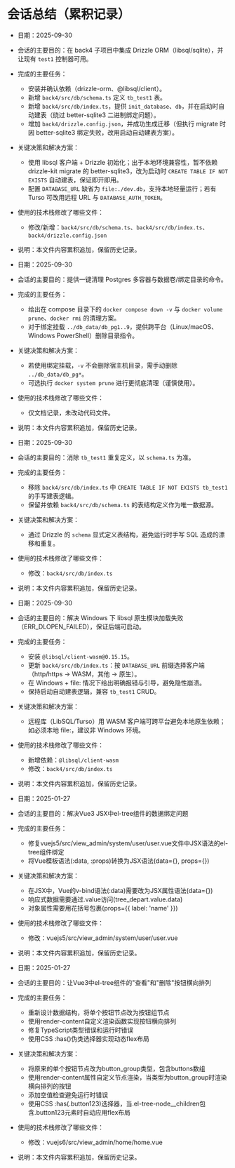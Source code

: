 # 会话总结（累积记录）

- 日期：2025-09-30
- 会话的主要目的：在 back4 子项目中集成 Drizzle ORM（libsql/sqlite），并让现有 `test1` 控制器可用。
- 完成的主要任务：
  - 安装并确认依赖（drizzle-orm、@libsql/client）。
  - 新增 `back4/src/db/schema.ts` 定义 `tb_test1` 表。
  - 新增 `back4/src/db/index.ts`，提供 `init_database`、`db`，并在启动时自动建表（绕过 better-sqlite3 二进制绑定问题）。
  - 增加 `back4/drizzle.config.json`，并成功生成迁移（但执行 migrate 时因 better-sqlite3 绑定失败，改用启动自动建表方案）。
- 关键决策和解决方案：
  - 使用 libsql 客户端 + Drizzle 初始化；出于本地环境兼容性，暂不依赖 drizzle-kit migrate 的 better-sqlite3，改为启动时 `CREATE TABLE IF NOT EXISTS` 自动建表，保证即开即用。
  - 配置 `DATABASE_URL` 缺省为 `file:./dev.db`，支持本地轻量运行；若有 Turso 可改用远程 URL 与 `DATABASE_AUTH_TOKEN`。
- 使用的技术栈修改了哪些文件：
  - 修改/新增：`back4/src/db/schema.ts`、`back4/src/db/index.ts`、`back4/drizzle.config.json`
- 说明：本文件内容累积追加，保留历史记录。

- 日期：2025-09-30
- 会话的主要目的：提供一键清理 Postgres 多容器与数据卷/绑定目录的命令。
- 完成的主要任务：
  - 给出在 compose 目录下的 `docker compose down -v` 与 `docker volume prune`、`docker rmi` 的清理方案。
  - 对于绑定挂载 `../db_data/db_pg1..9`，提供跨平台（Linux/macOS、Windows PowerShell）删除目录指令。
- 关键决策和解决方案：
  - 若使用绑定挂载，`-v` 不会删除宿主机目录，需手动删除 `../db_data/db_pg*`。
  - 可选执行 `docker system prune` 进行更彻底清理（谨慎使用）。
- 使用的技术栈修改了哪些文件：
  - 仅文档记录，未改动代码文件。
- 说明：本文件内容累积追加，保留历史记录。

- 日期：2025-09-30
- 会话的主要目的：消除 `tb_test1` 重复定义，以 `schema.ts` 为准。
- 完成的主要任务：
  - 移除 `back4/src/db/index.ts` 中 `CREATE TABLE IF NOT EXISTS tb_test1` 的手写建表逻辑。
  - 保留并依赖 `back4/src/db/schema.ts` 的表结构定义作为唯一数据源。
- 关键决策和解决方案：
  - 通过 Drizzle 的 `schema` 显式定义表结构，避免运行时手写 SQL 造成的漂移和重复。
- 使用的技术栈修改了哪些文件：
  - 修改：`back4/src/db/index.ts`
- 说明：本文件内容累积追加，保留历史记录。

- 日期：2025-09-30
- 会话的主要目的：解决 Windows 下 libsql 原生模块加载失败（ERR_DLOPEN_FAILED），保证后端可启动。
- 完成的主要任务：
  - 安装 `@libsql/client-wasm@0.15.15`。
  - 更新 `back4/src/db/index.ts`：按 `DATABASE_URL` 前缀选择客户端（http/https -> WASM，其他 -> 原生）。
  - 在 Windows + file: 情况下给出明确报错与引导，避免隐性崩溃。
  - 保持启动自动建表逻辑，兼容 `tb_test1` CRUD。
- 关键决策和解决方案：
  - 远程库（LibSQL/Turso）用 WASM 客户端可跨平台避免本地原生依赖；如必须本地 file:，建议非 Windows 环境。
- 使用的技术栈修改了哪些文件：
  - 新增依赖：`@libsql/client-wasm`
  - 修改：`back4/src/db/index.ts`
- 说明：本文件内容累积追加，保留历史记录。

- 日期：2025-01-27
- 会话的主要目的：解决Vue3 JSX中el-tree组件的数据绑定问题
- 完成的主要任务：
  - 修复vuejs5/src/view_admin/system/user/user.vue文件中JSX语法的el-tree组件绑定
  - 将Vue模板语法(:data, :props)转换为JSX语法(data={}, props={})
- 关键决策和解决方案：
  - 在JSX中，Vue的v-bind语法(:data)需要改为JSX属性语法(data={})
  - 响应式数据需要通过.value访问(tree_depart.value.data)
  - 对象属性需要用花括号包裹(props={{ label: 'name' }})
- 使用的技术栈修改了哪些文件：
  - 修改：vuejs5/src/view_admin/system/user/user.vue
- 说明：本文件内容累积追加，保留历史记录。

- 日期：2025-01-27
- 会话的主要目的：让Vue3中el-tree组件的"查看"和"删除"按钮横向排列
- 完成的主要任务：
  - 重新设计数据结构，将单个按钮节点改为按钮组节点
  - 使用render-content自定义渲染函数实现按钮横向排列
  - 修复TypeScript类型错误和运行时错误
  - 使用CSS :has()伪类选择器实现动态flex布局
- 关键决策和解决方案：
  - 将原来的单个按钮节点改为button_group类型，包含buttons数组
  - 使用render-content属性自定义节点渲染，当类型为button_group时渲染横向排列的按钮
  - 添加空值检查避免运行时错误
  - 使用CSS :has(.button123)选择器，当.el-tree-node__children包含.button123元素时自动应用flex布局
- 使用的技术栈修改了哪些文件：
  - 修改：vuejs6/src/view_admin/home/home.vue
- 说明：本文件内容累积追加，保留历史记录。